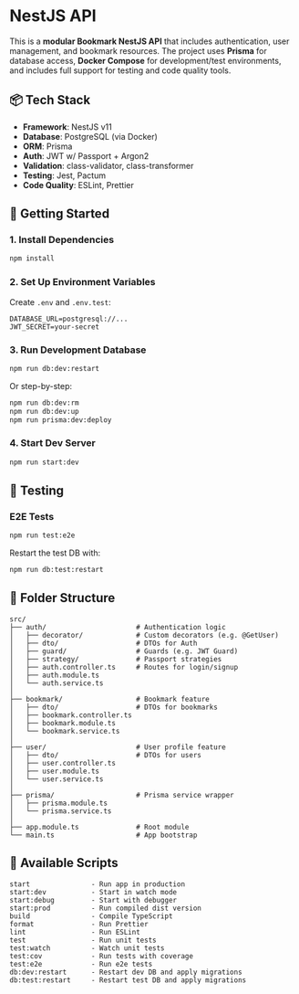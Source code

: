 # NestJS API

This is a **modular Bookmark NestJS API** that includes authentication, user management, and bookmark resources. The project uses **Prisma** for database access, **Docker Compose** for development/test environments, and includes full support for testing and code quality tools.

## 📦 Tech Stack

- **Framework**: NestJS v11
- **Database**: PostgreSQL (via Docker)
- **ORM**: Prisma
- **Auth**: JWT w/ Passport + Argon2
- **Validation**: class-validator, class-transformer
- **Testing**: Jest, Pactum
- **Code Quality**: ESLint, Prettier

## 🚀 Getting Started

### 1. Install Dependencies

```bash
npm install
```

### 2. Set Up Environment Variables

Create `.env` and `.env.test`:

```
DATABASE_URL=postgresql://...
JWT_SECRET=your-secret
```

### 3. Run Development Database

```bash
npm run db:dev:restart
```

Or step-by-step:

```bash
npm run db:dev:rm
npm run db:dev:up
npm run prisma:dev:deploy
```

### 4. Start Dev Server

```bash
npm run start:dev
```

## 🧪 Testing

### E2E Tests

```bash
npm run test:e2e
```

Restart the test DB with:

```bash
npm run db:test:restart
```

## 📂 Folder Structure

```text
src/
├── auth/                      # Authentication logic
│   ├── decorator/             # Custom decorators (e.g. @GetUser)
│   ├── dto/                   # DTOs for Auth
│   ├── guard/                 # Guards (e.g. JWT Guard)
│   ├── strategy/              # Passport strategies
│   ├── auth.controller.ts     # Routes for login/signup
│   ├── auth.module.ts
│   └── auth.service.ts
│
├── bookmark/                  # Bookmark feature
│   ├── dto/                   # DTOs for bookmarks
│   ├── bookmark.controller.ts
│   ├── bookmark.module.ts
│   └── bookmark.service.ts
│
├── user/                      # User profile feature
│   ├── dto/                   # DTOs for users
│   ├── user.controller.ts
│   ├── user.module.ts
│   └── user.service.ts
│
├── prisma/                    # Prisma service wrapper
│   ├── prisma.module.ts
│   └── prisma.service.ts
│
├── app.module.ts              # Root module
└── main.ts                    # App bootstrap
```

## 🧰 Available Scripts

```text
start               - Run app in production
start:dev           - Start in watch mode
start:debug         - Start with debugger
start:prod          - Run compiled dist version
build               - Compile TypeScript
format              - Run Prettier
lint                - Run ESLint
test                - Run unit tests
test:watch          - Watch unit tests
test:cov            - Run tests with coverage
test:e2e            - Run e2e tests
db:dev:restart      - Restart dev DB and apply migrations
db:test:restart     - Restart test DB and apply migrations
```


